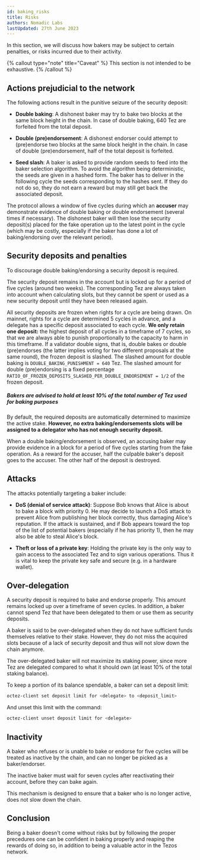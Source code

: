 ```yaml
---
id: baking_risks
title: Risks
authors: Nomadic Labs
lastUpdated: 27th June 2023
---
```


In this section, we will discuss how bakers may be subject to certain penalties, or risks incurred due to their activity.

{% callout type="note" title="Caveat" %}
This section is not intended to be exhaustive.
{% /callout %}

## Actions prejudicial to the network

The following actions result in the punitive seizure of the security deposit:

- **Double baking**: A dishonest baker may try to bake two blocks at the same block height in the chain.
In case of double baking, 640 Tez are forfeited from the total deposit.

- **Double (pre)endorsement**: A dishonest endorser could attempt to (pre)endorse two blocks at the same block
height in the chain. In case of double (pre)endorsement, half of the total deposit is forfeited.

- **Seed slash**: A baker is asked to provide random seeds to feed into the baker selection algorithm. To
avoid the algorithm being deterministic, the seeds are given in a hashed form. The baker has to
deliver in the following cycle the seeds corresponding to the hashes sent. If they do not do so, they do
not earn a reward but may still get back the associated deposit.

The protocol allows a window of five cycles during which an **accuser** may demonstrate evidence of double
baking or double endorsement (several times if necessary). The dishonest baker will then lose the security
deposit(s) placed for the fake operation up to the latest point in the cycle (which may be costly, especially if the baker has done a lot of baking/endorsing over the relevant period).

## Security deposits and penalties

To discourage double baking/endorsing a security deposit is required.

The security deposit remains in the account but is locked up for a period of five cycles
(around two weeks). The corresponding Tez are always taken into account when calculating slots, but they
cannot be spent or used as a new security deposit until they have been released again.

All security deposits are frozen when rights for a cycle are being drawn. On mainnet, rights for a cycle are
determined 5 cycles in advance, and a delegate has a specific deposit associated to each cycle. **We only
retain one deposit:** the highest deposit of all cycles in a timeframe of 7 cycles, so that we are always able
to punish proportionally to the capacity to harm in this timeframe. If a validator double signs, that is, double bakes or double (pre)endorses (the latter implies voting for two different proposals at the same round), the frozen deposit is slashed. The slashed amount for double baking is `DOUBLE_BAKING_PUNISHMENT = 640` Tez. The slashed amount for double (pre)endorsing is a fixed percentage
`RATIO_OF_FROZEN_DEPOSITS_SLASHED_PER_DOUBLE_ENDORSEMENT = 1/2` of the frozen
deposit.

##### Bakers are advised to hold at least 10% of the total number of Tez used for baking purposes 

By default, the required deposits are automatically determined to maximize the active stake. **However, no extra
baking/endorsements slots will be assigned to a delegator who has not enough security deposit.**

When a double baking/endorsement is observed, an accusing baker may provide evidence in a block for a
period of five cycles starting from the fake operation. As a reward for the accuser, half the culpable baker's
deposit goes to the accuser. The other half of the deposit is destroyed.

## Attacks

The attacks potentially targeting a baker include:

- **DoS (denial of service attack)**: Suppose Bob knows that Alice is about to bake a block with priority 0.
He may decide to launch a DoS attack to prevent Alice from publishing her block correctly, thus
damaging Alice's reputation. If the attack is sustained, and if Bob appears toward the top of the list of
potential bakers (especially if he has priority 1), then he may also be able to steal Alice's block.

- **Theft or loss of a private key**: Holding the private key is the only way to gain access to the associated
Tez and to sign various operations. Thus it is vital to keep the private key safe and secure (e.g. in a
hardware wallet).

## Over-delegation

A security deposit is required to bake and endorse properly. This amount remains locked up over a
timeframe of seven cycles. In addition, a baker cannot spend Tez that have been delegated to them or use
them as security deposits.

A baker is said to be over-delegated when they do not have sufficient funds themselves relative to their
stake. However, they do not miss the acquired slots because of a lack of security deposit and thus will not slow down the chain anymore.

The over-delegated baker will not maximize its staking power, since more Tez are delegated compared to
what it should own (at least 10% of the total staking balance).

To keep a portion of its balance spendable, a baker can set a deposit limit:

```bash
octez-client set deposit limit for <delegate> to <deposit_limit>
```

And unset this limit with the command:

```bash
octez-client unset deposit limit for <delegate>
```

## Inactivity

A baker who refuses or is unable to bake or endorse for five cycles will be treated as inactive by the chain,
and can no longer be picked as a baker/endorser.

The inactive baker must wait for seven cycles after reactivating their account, before they can bake again.

This mechanism is designed to ensure that a baker who is no longer active, does not slow down the chain.


## Conclusion

Being a baker doesn't come without risks but by following the proper precedures one can be confident in baking properly and reaping the rewards of doing so, in addition to being a valuable actor in the Tezos network.
